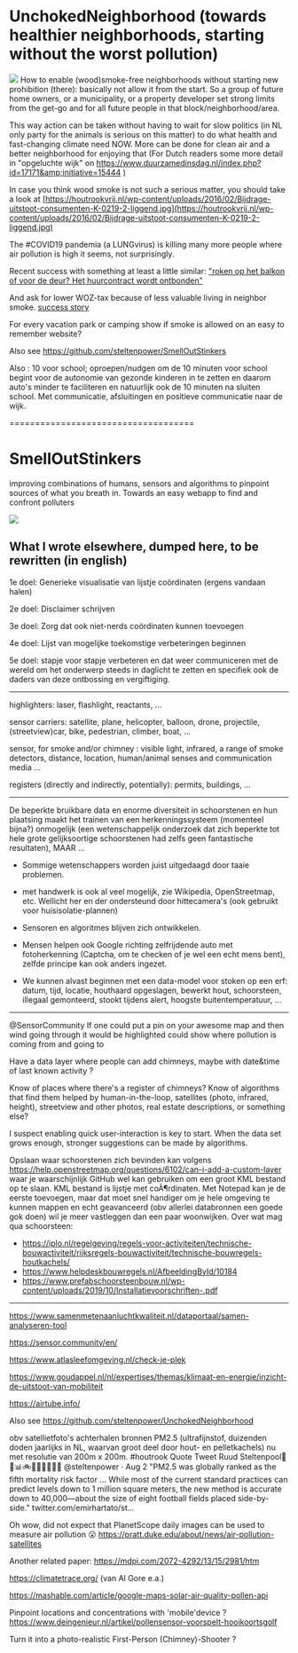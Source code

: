 # UnchokedNeighborhood (towards healthier neighborhoods, starting without the worst pollution)
<img src="https://repository-images.githubusercontent.com/150909200/e9ef4180-789a-11eb-9698-6463fc84372b">
How to enable (wood)smoke-free neighborhoods without starting new prohibition (there): basically not allow it from the start. So a group of future home owners, or a municipality, or a property developer set strong limits from the get-go and for all future people in that block/neighborhood/area.

This way action can be taken without having to wait for slow politics (in NL only party for the animals is serious on this matter) to do what health and fast-changing climate need NOW. More can be done for clean air and a better neighborhood for enjoying that (For Dutch readers some more detail in "opgeluchte wijk" on https://www.duurzamedinsdag.nl/index.php?id=17171&amp;initiative=15444 )

In case you think wood smoke is not such a serious matter, you should take a look at [https://houtrookvrij.nl/wp-content/uploads/2016/02/Bijdrage-uitstoot-consumenten-K-0219-2-liggend.jpg](https://houtrookvrij.nl/wp-content/uploads/2016/02/Bijdrage-uitstoot-consumenten-K-0219-2-liggend.jpg)

The #COVID19 pandemia (a LUNGvirus) is killing many more people where air pollution is high it seems, not surprisingly.

Recent success with something at least a little similar: ["roken op het balkon of voor de deur? Het huurcontract wordt ontbonden"](https://www.volkskrant.nl/nieuws-achtergrond/roken-op-het-balkon-of-voor-de-deur-het-huurcontract-wordt-ontbonden~baa139fe)

And ask for lower WOZ-tax because of less valuable living in neighbor smoke. [success story](https://mobile.twitter.com/coraqua/status/1383779877921312772)

For every vacation park or camping show if smoke is allowed on an easy to remember website?

Also see https://github.com/steltenpower/SmellOutStinkers

Also : 10 voor school; oproepen/nudgen om de 10 minuten voor school begint voor de autonomie van gezonde kinderen in te zetten en daarom auto's minder te faciliteren en natuurlijk ook de 10 minuten na sluiten school. Met communicatie, afsluitingen en positieve communicatie naar de wijk.


====================================


# SmellOutStinkers
improving combinations of humans, sensors and algorithms to pinpoint sources of what you breath in.
Towards an easy webapp to find and confront polluters

![](https://repository-images.githubusercontent.com/494900816/33f0a4ff-0bd0-4098-8a40-6402fee0b350)

## What I wrote elsewhere, dumped here, to be rewritten (in english)

1e doel:
Generieke visualisatie van lijstje coördinaten (ergens vandaan halen)

2e doel:
Disclaimer schrijven

3e doel:
Zorg dat ook niet-nerds coördinaten kunnen toevoegen

4e doel:
Lijst van mogelijke toekomstige verbeteringen beginnen

5e doel: stapje voor stapje verbeteren en dat weer communiceren met de wereld om het onderwerp steeds in daglicht te zetten en specifiek ook de daders van deze ontbossing en vergiftiging.

---

highlighters: laser, flashlight, reactants, ...

sensor carriers: satellite, plane, helicopter, balloon, drone, projectile, (streetview)car, bike, pedestrian, climber, boat, ...

sensor, for smoke and/or chimney : visible light, infrared, a range of smoke detectors, distance, location, human/animal senses and communication media ...

registers (directly and indirectly, potentially): permits, buildings, ...

---

De beperkte bruikbare data en enorme diversiteit in schoorstenen en hun
plaatsing maakt het trainen van een herkenningssysteem (momenteel bijna?)
onmogelijk (een wetenschappelijk onderzoek dat zich beperkte tot hele
grote gelijksoortige schoorstenen had zelfs geen fantastische resultaten),
MAAR ...

- Sommige wetenschappers worden juist uitgedaagd door taaie problemen.

- met handwerk is ook al veel mogelijk, zie Wikipedia, OpenStreetmap, etc.
Wellicht her en der ondersteund door hittecamera's (ook gebruikt voor
huisisolatie-plannen)

- Sensoren en algoritmes blijven zich ontwikkelen.

- Mensen helpen ook Google richting zelfrijdende auto met fotoherkenning
(Captcha, om te checken of je wel een echt mens bent), zelfde principe kan
ook anders ingezet.

- We kunnen alvast beginnen met een data-model voor stoken op een erf: datum, tijd, locatie, houthaard opgeslagen, bewerkt hout, schoorsteen, illegaal gemonteerd, stookt tijdens alert, hoogste buitentemperatuur, ...
---

@SensorCommunity
  If one could put a pin on your awesome map and then wind going through
 it
 would be highlighted could show where pollution is coming from and going
 to

 Have a data layer where people can add chimneys, maybe with date&time of
 last known activity ?

 Know of places where there's a register of chimneys?
 Know of algorithms that find them helped by human-in-the-loop,
 satellites
 (photo, infrared, height), streetview and other photos, real estate
 descriptions, or something else?

  I suspect enabling quick user-interaction is key to start. When the
 data
 set grows enough, stronger suggestions can be made by algorithms.


 Opslaan waar schoorstenen zich bevinden kan volgens
 https://help.openstreetmap.org/questions/6102/can-i-add-a-custom-layer
 waar je waarschijnlijk GitHub wel kan gebruiken om een groot KML bestand
 op te slaan. KML bestand is lijstje met coÃ¶rdinaten. Met Notepad kan je
 de
 eerste toevoegen, maar dat moet snel handiger om je hele omgeving te
 kunnen mappen en echt geavanceerd (obv allerlei databronnen een goede
 gok
 doen) wil je meer vastleggen dan een paar woonwijken.
 Over wat mag qua schoorsteen:
 - https://iplo.nl/regelgeving/regels-voor-activiteiten/technische-bouwactiviteit/rijksregels-bouwactiviteit/technische-bouwregels-houtkachels/
 - https://www.helpdeskbouwregels.nl/AfbeeldingById/10184
 - https://www.prefabschoorsteenbouw.nl/wp-content/uploads/2019/10/Installatievoorschriften-.pdf
 
---

https://www.samenmetenaanluchtkwaliteit.nl/dataportaal/samen-analyseren-tool

https://sensor.community/en/

https://www.atlasleefomgeving.nl/check-je-plek

https://www.goudappel.nl/nl/expertises/themas/klimaat-en-energie/inzicht-de-uitstoot-van-mobiliteit

https://airtube.info/

Also see https://github.com/steltenpower/UnchokedNeighborhood

obv satellietfoto's achterhalen bronnen PM2.5 (ultrafijnstof, duizenden doden jaarlijks in NL, waarvan groot deel door hout- en pelletkachels) nu met resolutie van 200m x 200m. #houtrook
Quote Tweet
Ruud Steltenpool🤔🔗📊🚲👨‍👩‍👧‍👧💾🌳
@steltenpower
 · Aug 2
"PM2.5 was globally ranked as the fifth mortality risk factor ... While most of the current standard practices can predict levels down to 1 million square meters, the new method is accurate down to 40,000—about the size of eight football fields placed side-by-side." twitter.com/emirhartato/st…

Oh wow, did not expect that PlanetScope daily images can be used to measure air pollution 😮
https://pratt.duke.edu/about/news/air-pollution-satellites

Another related paper:
https://mdpi.com/2072-4292/13/15/2981/htm

https://climatetrace.org/ (van Al Gore e.a.)

https://mashable.com/article/google-maps-solar-air-quality-pollen-api

Pinpoint locations and concentrations with 'mobile'device ? https://www.deingenieur.nl/artikel/pollensensor-voorspelt-hooikoortsgolf

Turn it into a photo-realistic First-Person (Chimney)-Shooter ?
